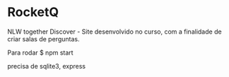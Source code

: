 # RocketQ
NLW together Discover - Site desenvolvido no curso, com a finalidade de criar salas de perguntas.


Para rodar $ npm start

precisa de sqlite3, express
